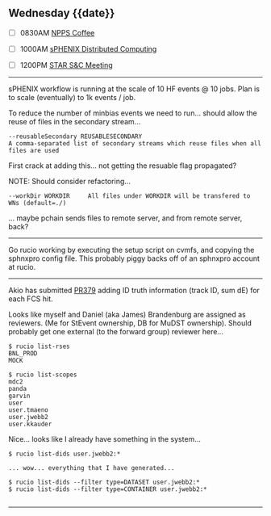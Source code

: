 ## Wednesday {{date}}

- [ ] 0830AM [NPPS Coffee](https://bnl.zoomgov.com/j/16157150845?pwd=NXNqTi9ZWEFBKzYwRXQ5U3NXU1dBZz09)
- [ ] 1000AM [sPHENIX Distributed Computing](https://bnl.zoomgov.com/j/16157150845?pwd=NXNqTi9ZWEFBKzYwRXQ5U3NXU1dBZz09)
- [ ] 1200PM [STAR S&C Meeting](https://lbnl.zoom.us/j/97026562983?pwd=VGVXbzhYUUhheEJ2cFMyVVdVRXowZz09)


----------------------------------------------

sPHENIX workflow is running at the scale of 10 HF events @ 10 jobs.  Plan is to scale (eventually) to 1k events / job.  

To reduce the number of minbias events we need to run... should allow the reuse of files in the secondary stream... 

```  
--reusableSecondary REUSABLESECONDARY
A comma-separated list of secondary streams which reuse files when all files are used
```

First crack at adding this... not getting the resuable flag propagated?

NOTE:
Should consider refactoring...

`--workDir WORKDIR     All files under WORKDIR will be transfered to WNs (default=./)`

... maybe pchain sends files to remote server, and from remote server, back?

----------------------------------------------

Go rucio working by executing the setup script on cvmfs, and copying the sphnxpro config file.  This probably piggy backs off of an sphnxpro account at rucio.  

----------------------------------------------

Akio has submitted [PR379](https://github.com/star-bnl/star-sw/pull/379) adding ID truth information (track ID, sum dE) for each FCS hit.

Looks like myself and Daniel (aka James) Brandenburg are assigned as reviewers.  (Me for StEvent ownership, DB for MuDST ownership).  Should probably get one external (to the forward group) reviewer here...  

```
$ rucio list-rses
BNL_PROD
MOCK

$ rucio list-scopes
mdc2
panda
garvin
user
user.tmaeno
user.jwebb2
user.kkauder
```

Nice... looks like I already have something in the system...

```
$ rucio list-dids user.jwebb2:*

... wow... everything that I have generated...

$ rucio list-dids --filter type=DATASET user.jwebb2:*
$ rucio list-dids --filter type=CONTAINER user.jwebb2:*


```

----------------------------------------------




